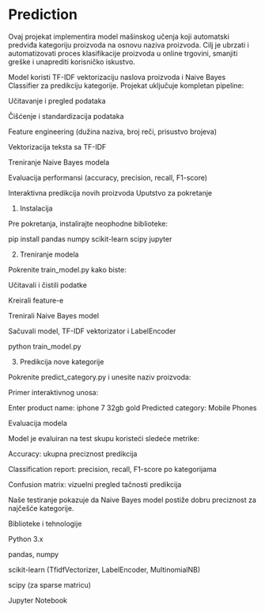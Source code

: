 # Prediction
Ovaj projekat implementira model mašinskog učenja koji automatski predviđa kategoriju proizvoda na osnovu naziva proizvoda.
Cilj je ubrzati i automatizovati proces klasifikacije proizvoda u online trgovini, smanjiti greške i unaprediti korisničko iskustvo.

Model koristi TF-IDF vektorizaciju naslova proizvoda i Naive Bayes Classifier za predikciju kategorije.
Projekat uključuje kompletan pipeline:

Učitavanje i pregled podataka

Čišćenje i standardizacija podataka

Feature engineering (dužina naziva, broj reči, prisustvo brojeva)

Vektorizacija teksta sa TF-IDF

Treniranje Naive Bayes modela

Evaluacija performansi (accuracy, precision, recall, F1-score)

Interaktivna predikcija novih proizvoda
Uputstvo za pokretanje
1. Instalacija

Pre pokretanja, instalirajte neophodne biblioteke:

pip install pandas numpy scikit-learn scipy jupyter

2. Treniranje modela

Pokrenite train_model.py kako biste:

Učitavali i čistili podatke

Kreirali feature-e

Trenirali Naive Bayes model

Sačuvali model, TF-IDF vektorizator i LabelEncoder

python train_model.py

3. Predikcija nove kategorije

Pokrenite predict_category.py i unesite naziv proizvoda:

Primer interaktivnog unosa:

Enter product name: iphone 7 32gb gold
Predicted category: Mobile Phones

Evaluacija modela

Model je evaluiran na test skupu koristeći sledeće metrike:

Accuracy: ukupna preciznost predikcija

Classification report: precision, recall, F1-score po kategorijama

Confusion matrix: vizuelni pregled tačnosti predikcija

Naše testiranje pokazuje da Naive Bayes model postiže dobru preciznost za najčešće kategorije.

Biblioteke i tehnologije

Python 3.x

pandas, numpy

scikit-learn (TfidfVectorizer, LabelEncoder, MultinomialNB)

scipy (za sparse matricu)

Jupyter Notebook
